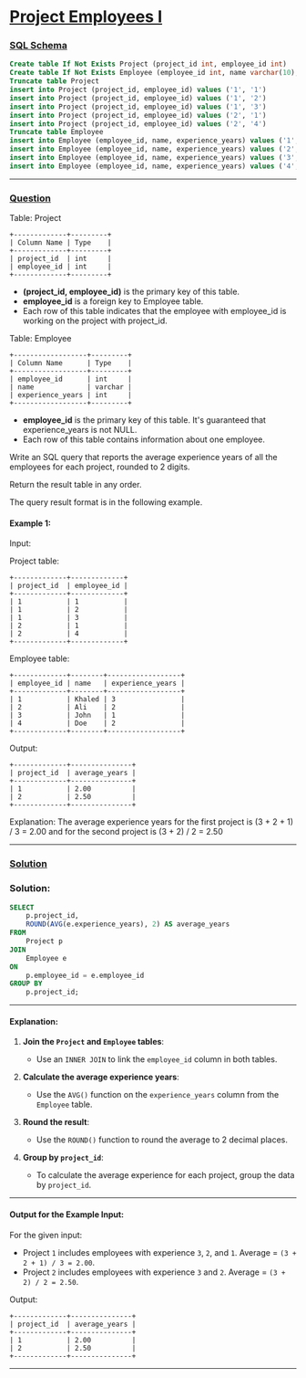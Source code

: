 # [Project Employees I](#project-employees-i)

### [SQL Schema](#sql-schema)
```sql
Create table If Not Exists Project (project_id int, employee_id int)
Create table If Not Exists Employee (employee_id int, name varchar(10), experience_years int)
Truncate table Project
insert into Project (project_id, employee_id) values ('1', '1')
insert into Project (project_id, employee_id) values ('1', '2')
insert into Project (project_id, employee_id) values ('1', '3')
insert into Project (project_id, employee_id) values ('2', '1')
insert into Project (project_id, employee_id) values ('2', '4')
Truncate table Employee
insert into Employee (employee_id, name, experience_years) values ('1', 'Khaled', '3')
insert into Employee (employee_id, name, experience_years) values ('2', 'Ali', '2')
insert into Employee (employee_id, name, experience_years) values ('3', 'John', '1')
insert into Employee (employee_id, name, experience_years) values ('4', 'Doe', '2')
```

---

### [Question](#question)

Table: Project
```
+-------------+---------+
| Column Name | Type    |
+-------------+---------+
| project_id  | int     |
| employee_id | int     |
+-------------+---------+
```
- **(project_id, employee_id)** is the primary key of this table.
- **employee_id** is a foreign key to Employee table.
- Each row of this table indicates that the employee with employee_id is working on the project with project_id.
 

Table: Employee
```
+------------------+---------+
| Column Name      | Type    |
+------------------+---------+
| employee_id      | int     |
| name             | varchar |
| experience_years | int     |
+------------------+---------+
```
- **employee_id** is the primary key of this table. It's guaranteed that experience_years is not NULL.
- Each row of this table contains information about one employee.
 

Write an SQL query that reports the average experience years of all the employees for each project, rounded to 2 digits.

Return the result table in any order.

The query result format is in the following example.

 

#### Example 1:

Input: 

Project table:
```
+-------------+-------------+
| project_id  | employee_id |
+-------------+-------------+
| 1           | 1           |
| 1           | 2           |
| 1           | 3           |
| 2           | 1           |
| 2           | 4           |
+-------------+-------------+
```
Employee table:
```
+-------------+--------+------------------+
| employee_id | name   | experience_years |
+-------------+--------+------------------+
| 1           | Khaled | 3                |
| 2           | Ali    | 2                |
| 3           | John   | 1                |
| 4           | Doe    | 2                |
+-------------+--------+------------------+
```
Output: 
```
+-------------+---------------+
| project_id  | average_years |
+-------------+---------------+
| 1           | 2.00          |
| 2           | 2.50          |
+-------------+---------------+
```
Explanation: The average experience years for the first project is (3 + 2 + 1) / 3 = 2.00 and for the second project is (3 + 2) / 2 = 2.50

---

### [Solution](#solution)

### Solution:

```sql
SELECT 
    p.project_id,
    ROUND(AVG(e.experience_years), 2) AS average_years
FROM 
    Project p
JOIN 
    Employee e
ON 
    p.employee_id = e.employee_id
GROUP BY 
    p.project_id;
```

---

#### Explanation:
1. **Join the `Project` and `Employee` tables**:
   - Use an `INNER JOIN` to link the `employee_id` column in both tables.

2. **Calculate the average experience years**:
   - Use the `AVG()` function on the `experience_years` column from the `Employee` table.

3. **Round the result**:
   - Use the `ROUND()` function to round the average to 2 decimal places.

4. **Group by `project_id`**:
   - To calculate the average experience for each project, group the data by `project_id`.

---

#### Output for the Example Input:
For the given input:
- Project `1` includes employees with experience `3`, `2`, and `1`. Average = `(3 + 2 + 1) / 3 = 2.00`.
- Project `2` includes employees with experience `3` and `2`. Average = `(3 + 2) / 2 = 2.50`.

Output:
```
+-------------+---------------+
| project_id  | average_years |
+-------------+---------------+
| 1           | 2.00          |
| 2           | 2.50          |
+-------------+---------------+
```

---

